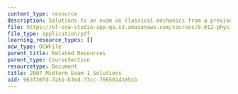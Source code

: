 ```yaml
---
content_type: resource
description: Solutions to an exam on classical mechanics from a previous semester.
file: https://ol-ocw-studio-app-qa.s3.amazonaws.com/courses/8-012-physics-i-classical-mechanics-fall-2008/963f30fd7a51b7ed73cc76658141851b_2007_quiz1_sol.pdf
file_type: application/pdf
learning_resource_types: []
ocw_type: OCWFile
parent_title: Related Resources
parent_type: CourseSection
resourcetype: Document
title: 2007 Midterm Exam 1 Solutions
uid: 963f30fd-7a51-b7ed-73cc-76658141851b
---
```

